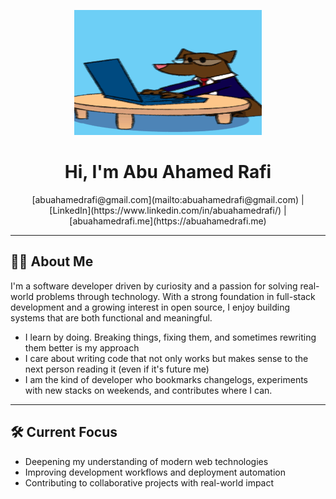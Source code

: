 <p align="center">
  <img width="300" height="200" src="DogOnLaptop.gif" alt="Dog on Laptop Gif">
</p>

<h1 align="center">Hi, I'm Abu Ahamed Rafi</h1>

<p align="center">
  [abuahamedrafi@gmail.com](mailto:abuahamedrafi@gmail.com) |
  [LinkedIn](https://www.linkedin.com/in/abuahamedrafi/) |
  [abuahamedrafi.me](https://abuahamedrafi.me)
</p>

---

## 👨‍💻 About Me

I'm a software developer driven by curiosity and a passion for solving real-world problems through technology. With a strong foundation in full-stack development and a growing interest in open source, I enjoy building systems that are both functional and meaningful.

- I learn by doing. Breaking things, fixing them, and sometimes rewriting them better is my approach  
- I care about writing code that not only works but makes sense to the next person reading it (even if it's future me)  
- I am the kind of developer who bookmarks changelogs, experiments with new stacks on weekends, and contributes where I can.
---

## 🛠️ Current Focus

- Deepening my understanding of modern web technologies  
- Improving development workflows and deployment automation  
- Contributing to collaborative projects with real-world impact  
